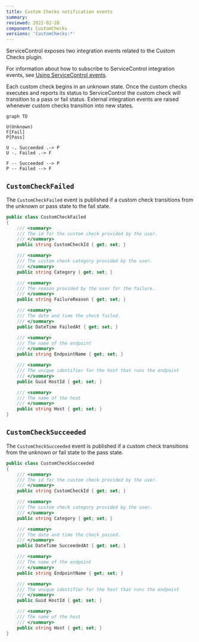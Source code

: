 ```yaml
---
title: Custom Checks notification events
summary:
reviewed: 2022-02-28
component: CustomChecks
versions: 'CustomChecks:*'
---
```


ServiceControl exposes two integration events related to the Custom Checks plugin.

For information about how to subscribe to ServiceControl integration events, see [Using ServiceControl events](/servicecontrol/contracts.md).

Each custom check begins in an unknown state. Once the custom checks executes and reports its status to ServiceControl the custom check will transition to a pass or fail status. External integration events are raised whenever custom checks transition into new states.

```mermaid
graph TD

U(Unknown)
F[Fail]
P[Pass]

U -. Succeeded .-> P
U -. Failed .-> F

F -- Succeeded --> P
P -- Failed --> F
```


## `CustomCheckFailed`

The `CustomCheckFailed` event is published if a custom check transitions from the unknown or pass state to the fail state.

```csharp
public class CustomCheckFailed
{
    /// <summary>
    /// The id for the custom check provided by the user.
    /// </summary>
    public string CustomCheckId { get; set; }

    /// <summary>
    /// The custom check category provided by the user.
    /// </summary>
    public string Category { get; set; }

    /// <summary>
    /// The reason provided by the user for the failure.
    /// </summary>
    public string FailureReason { get; set; }

    /// <summary>
    /// The date and time the check failed.
    /// </summary>
    public DateTime FailedAt { get; set; }

    /// <summary>
    /// The name of the endpoint
    /// </summary>
    public string EndpointName { get; set; }

    /// <summary>
    /// The unique identifier for the host that runs the endpoint
    /// </summary>
    public Guid HostId { get; set; }

    /// <summary>
    /// The name of the host
    /// </summary>
    public string Host { get; set; }
}
```


## `CustomCheckSucceeded`

The `CustomCheckSucceeded` event is published if a custom check transitions from the unknown or fail state to the pass state.

```csharp
public class CustomCheckSucceeded
{
    /// <summary>
    /// The id for the custom check provided by the user.
    /// </summary>
    public string CustomCheckId { get; set; }

    /// <summary>
    /// The custom check category provided by the user.
    /// </summary>
    public string Category { get; set; }

    /// <summary>
    /// The date and time the check passed.
    /// </summary>
    public DateTime SucceededAt { get; set; }

    /// <summary>
    /// The name of the endpoint
    /// </summary>
    public string EndpointName { get; set; }

    /// <summary>
    /// The unique identifier for the host that runs the endpoint
    /// </summary>
    public Guid HostId { get; set; }

    /// <summary>
    /// The name of the host
    /// </summary>
    public string Host { get; set; }
}
```
